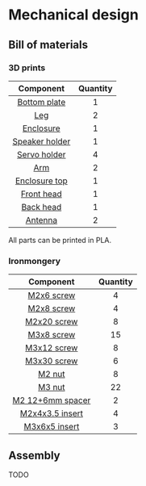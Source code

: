 # Mechanical design

## Bill of materials

### 3D prints

| Component       |    Quantity     |
| :-------------: | :-------------: |
| [Bottom plate](https://github.com/RomainMaure/PixelBot/blob/main/stl/bottom_plate.stl) |        1        |
| [Leg](https://github.com/RomainMaure/PixelBot/blob/main/stl/leg.stl) |        2        |
| [Enclosure](https://github.com/RomainMaure/PixelBot/blob/main/stl/enclosure.stl) |        1        |
| [Speaker holder](https://github.com/RomainMaure/PixelBot/blob/main/stl/speaker_holder.stl)    |        1        |
| [Servo holder](https://github.com/RomainMaure/PixelBot/blob/main/stl/servo_holder.stl) |        4        |
| [Arm](https://github.com/RomainMaure/PixelBot/blob/main/stl/arm.stl)    |        2        |
| [Enclosure top](https://github.com/RomainMaure/PixelBot/blob/main/stl/enclosure_top.stl)    |        1        |
| [Front head](https://github.com/RomainMaure/PixelBot/blob/main/stl/front_head.stl)    |        1        |
| [Back head](https://github.com/RomainMaure/PixelBot/blob/main/stl/back_head.stl)    |        1        |
| [Antenna](https://github.com/RomainMaure/PixelBot/blob/main/stl/antenna.stl)    |        2        |

All parts can be printed in PLA.

### Ironmongery

| Component       |    Quantity     |
| :-------------: | :-------------: |
| [M2x6 screw](https://www.amazon.fr/gp/product/B073SS7D8J/ref=ppx_yo_dt_b_asin_title_o01_s00?ie=UTF8&psc=1)    |        4        |
| [M2x8 screw](https://www.amazon.fr/gp/product/B073SS7D8J/ref=ppx_yo_dt_b_asin_title_o01_s00?ie=UTF8&psc=1)    |        4        |
| [M2x20 screw](https://www.amazon.fr/gp/product/B073SS7D8J/ref=ppx_yo_dt_b_asin_title_o01_s00?ie=UTF8&psc=1)    |        8        |
| [M3x8 screw](https://www.amazon.fr/gp/product/B073SS7D8J/ref=ppx_yo_dt_b_asin_title_o01_s00?ie=UTF8&psc=1)    |        15        |
| [M3x12 screw](https://www.amazon.fr/gp/product/B073SS7D8J/ref=ppx_yo_dt_b_asin_title_o01_s00?ie=UTF8&psc=1)    |        8        |
| [M3x30 screw](https://www.amazon.fr/gp/product/B073SS7D8J/ref=ppx_yo_dt_b_asin_title_o01_s00?ie=UTF8&psc=1)    |        6        |
| [M2 nut](https://www.amazon.fr/gp/product/B073SS7D8J/ref=ppx_yo_dt_b_asin_title_o01_s00?ie=UTF8&psc=1)    |        8        |
| [M3 nut](https://www.amazon.fr/gp/product/B073SS7D8J/ref=ppx_yo_dt_b_asin_title_o01_s00?ie=UTF8&psc=1)    |        22        |
| [M2 12+6mm spacer](https://www.amazon.fr/gp/product/B07CJGT93C/ref=ppx_yo_dt_b_asin_title_o08_s02?ie=UTF8&psc=1)    |        2        |
| [M2x4x3.5 insert](https://www.amazon.fr/gp/product/B07CPRHP2X/ref=ppx_yo_dt_b_asin_title_o08_s02?ie=UTF8&psc=1)    |        4        |
| [M3x6x5 insert](https://www.amazon.fr/gp/product/B07CPRHP2X/ref=ppx_yo_dt_b_asin_title_o08_s02?ie=UTF8&psc=1)    |        3        |

## Assembly

TODO
